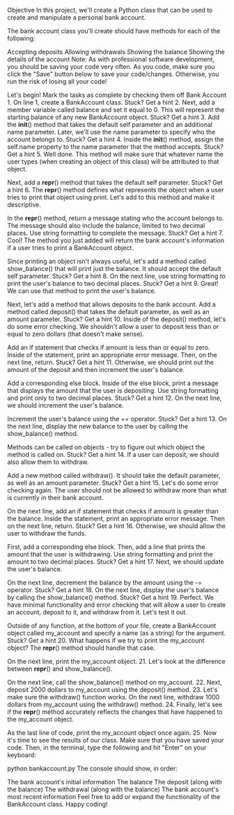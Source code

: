 Objective
In this project, we'll create a Python class that can be used to create and manipulate a personal bank account.

The bank account class you'll create should have methods for each of the following:

Accepting deposits
Allowing withdrawals
Showing the balance
Showing the details of the account
Note: As with professional software development, you should be saving your code very often. As you code, make sure you click the "Save" button below to save your code/changes. Otherwise, you run the risk of losing all your code!

Let's begin!
Mark the tasks as complete by checking them off
Bank Account
1.
On line 1, create a BankAccount class.
Stuck? Get a hint
2.
Next, add a member variable called balance and set it equal to 0. This will represent the starting balance of any new BankAccount object.
Stuck? Get a hint
3.
Add the __init__() method that takes the default self parameter and an additional name parameter. Later, we'll use the name parameter to specify who the account belongs to.
Stuck? Get a hint
4.
Inside the __init__() method, assign the self.name property to the name parameter that the method accepts.
Stuck? Get a hint
5.
Well done. This method will make sure that whatever name the user types (when creating an object of this class) will be attributed to that object.

Next, add a __repr__() method that takes the default self parameter.
Stuck? Get a hint
6.
The __repr__() method defines what represents the object when a user tries to print that object using print. Let's add to this method and make it descriptive.

In the __repr__() method, return a message stating who the account belongs to. The message should also include the balance, limited to two decimal places. Use string formatting to complete the message.
Stuck? Get a hint
7.
Cool! The method you just added will return the bank account's information if a user tries to print a BankAccount object.

Since printing an object isn't always useful, let's add a method called show_balance() that will print just the balance. It should accept the default self parameter.
Stuck? Get a hint
8.
On the next line, use string formatting to print the user's balance to two decimal places.
Stuck? Get a hint
9.
Great! We can use that method to print the user's balance.

Next, let's add a method that allows deposits to the bank account. Add a method called deposit() that takes the default parameter, as well as an amount parameter.
Stuck? Get a hint
10.
Inside of the deposit() method, let's do some error checking. We shouldn't allow a user to deposit less than or equal to zero dollars (that doesn't make sense).

Add an if statement that checks if amount is less than or equal to zero. Inside of the statement, print an appropriate error message. Then, on the next line, return.
Stuck? Get a hint
11.
Otherwise, we should print out the amount of the deposit and then increment the user's balance.

Add a corresponding else block. Inside of the else block, print a message that displays the amount that the user is depositing. Use string formatting and print only to two decimal places.
Stuck? Get a hint
12.
On the next line, we should increment the user's balance.

Increment the user's balance using the += operator.
Stuck? Get a hint
13.
On the next line, display the new balance to the user by calling the show_balance() method.

Methods can be called on objects - try to figure out which object the method is called on.
Stuck? Get a hint
14.
If a user can deposit, we should also allow them to withdraw.

Add a new method called withdraw(). It should take the default parameter, as well as an amount parameter.
Stuck? Get a hint
15.
Let's do some error checking again. The user should not be allowed to withdraw more than what is currently in their bank account.

On the next line, add an if statement that checks if amount is greater than the balance. Inside the statement, print an appropriate error message. Then on the next line, return.
Stuck? Get a hint
16.
Otherwise, we should allow the user to withdraw the funds.

First, add a corresponding else block. Then, add a line that prints the amount that the user is withdrawing. Use string formatting and print the amount to two decimal places.
Stuck? Get a hint
17.
Next, we should update the user's balance.

On the next line, decrement the balance by the amount using the -= operator.
Stuck? Get a hint
18.
On the next line, display the user's balance by calling the show_balance() method.
Stuck? Get a hint
19.
Perfect. We have minimal functionality and error checking that will allow a user to create an account, deposit to it, and withdraw from it. Let's test it out.

Outside of any function, at the bottom of your file, create a BankAccount object called my_account and specify a name (as a string) for the argument.
Stuck? Get a hint
20.
What happens if we try to print the my_account object? The __repr__() method should handle that case.

On the next line, print the my_account object.
21.
Let's look at the difference between __repr__() and show_balance().

On the next line, call the show_balance() method on my_account.
22.
Next, deposit 2000 dollars to my_account using the deposit() method.
23.
Let's make sure the withdraw() function works. On the next line, withdraw 1000 dollars from my_account using the withdraw() method.
24.
Finally, let's see if the __repr__() method accurately reflects the changes that have happened to the my_account object.

As the last line of code, print the my_account object once again.
25.
Now it's time to see the results of our class. Make sure that you have saved your code. Then, in the terminal, type the following and hit "Enter" on your keyboard:

python bankaccount.py
The console should show, in order:

The bank account's initial information
The balance
The deposit (along with the balance)
The withdrawal (along with the balance)
The bank account's most recent information
Feel free to add or expand the functionality of the BankAccount class. Happy coding!